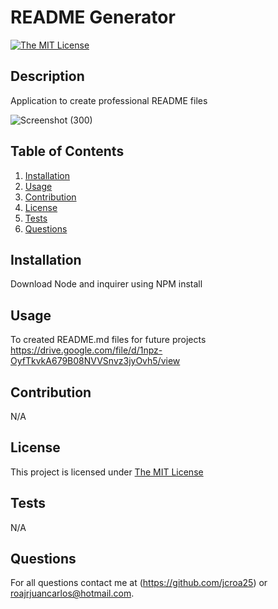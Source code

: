 # README Generator
  [![The MIT License](https://img.shields.io/badge/License-MIT-yellow.svg)](https://opensource.org/licenses/MIT)

  ## Description
  Application to create professional README files
  
  ![Screenshot (300)](https://user-images.githubusercontent.com/107810359/213037621-c06f1859-0ba9-4eac-b2a8-8989f1ffc20e.png)


  ## Table of Contents

  1. [Installation](#installation)
  2. [Usage](#usage)
  3. [Contribution](#contribution)
  4. [License](#license)
  5. [Tests](#tests)
  6. [Questions](#questions)

  ## Installation
  Download Node and inquirer using NPM install

  ## Usage
  To created README.md files for future projects
  https://drive.google.com/file/d/1npz-OyfTkvkA679B08NVVSnvz3jyOvh5/view

  ## Contribution
  N/A

  ## License
  This project is licensed under [The MIT License](https://opensource.org/licenses/MIT)

  ## Tests
  N/A

  ## Questions
  For all questions contact me at (https://github.com/jcroa25) or roajrjuancarlos@hotmail.com.

  
